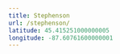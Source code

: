 ```yaml
---
title: Stephenson
url: /stephenson/
latitude: 45.415251000000005
longitude: -87.60761600000001
---
```

